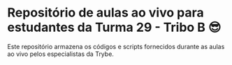 # Repositório de aulas ao vivo para estudantes da Turma 29 - Tribo B 😎

Este repositório armazena os códigos e scripts fornecidos durante as aulas ao vivo pelos especialistas da Trybe.

